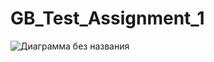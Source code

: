 # GB_Test_Assignment_1
![Диаграмма без названия](https://user-images.githubusercontent.com/109435664/193903666-bb887aee-92c2-4978-9fb9-88e87b5ad135.jpg)
